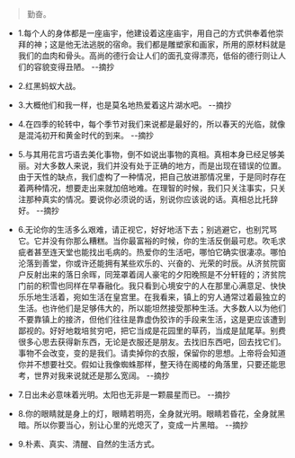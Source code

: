 >勤奋。

- 1.每个人的身体都是一座庙宇，他建设着这座庙宇，用自己的方式供奉着他崇拜的神；这是他无法逃脱的宿命。我们都是雕塑家和画家，所用的原材料就是我们的血肉和骨头。高尚的德行会让人们的面孔变得漂亮，低俗的德行则让人们的容貌变得丑陋。 --摘抄

- 2.红黑蚂蚁大战。

- 3.大概他们和我一样，也是莫名地热爱着这片湖水吧。 --摘抄

- 4.在四季的轮转中，每个季节对我们来说都是最好的，所以春天的光临，就像是混沌初开和黄金时代的到来。 --摘抄

- 5.与其用花言巧语去美化事物，倒不如说出事物的真相。真相本身已经足够美丽。对大多数人来说，我们并没有处于正确的地方，而是出现在错误的位置。由于天性的缺点，我们虚构了一种情况，把自己放进那情况里，于是同时存在着两种情况，想要走出来就加倍地难。在理智的时候，我们只关注事实，只关注那种真实的情况。要说你必须说的话，别说你应该说的话。真相总比托辞好。 --摘抄

- 6.无论你的生活多么艰难，请正视它，好好地活下去；别逃避它，也别咒骂它。它并没有你那么糟糕。当你最富裕的时候，你的生活反倒最可悲。吹毛求疵者甚至连天堂也能找出毛病的。热爱你的生活吧，哪怕它确实很凄凉。哪怕沦落到善堂，你或许还能拥有某些欢乐的、兴奋的、光荣的时辰。从济贫院窗户反射出来的落日余晖，同笼罩着阔人豪宅的夕阳晚照是不分轩轾的；济贫院门前的积雪也同样在早春融化。我只看到心境安宁的人在那里心满意足、快快乐乐地生活着，宛如生活在皇宫里。在我看来，镇上的穷人通常过着最独立的生活。也许他们是足够伟大的，所以能坦然接受那种生活。大多数人以为他们不要靠镇上的接济，但他们往往是靠虚伪狡诈的手段来生活，这是更应该遭到鄙视的。好好地栽培贫穷吧，把它当成是花园里的草药，当成是鼠尾草。别费很多心思去获得新东西，无论是衣服还是朋友。去找旧东西吧，回去找它们。事物不会改变，变的是我们。请卖掉你的衣服，保留你的思想。上帝将会知道你并不想要社交。假如让我像蜘蛛那样，整天待在阁楼的角落里，只要还能思考，世界对我来说就还是那么宽阔。 --摘抄

- 7.日出未必意味着光明。太阳也无非是一颗晨星而已。 --摘抄

- 8.你的眼睛就是身上的灯，眼睛若明亮，全身就光明。眼睛若昏花，全身就黑暗。所以你要当心，别让心里的光熄灭了，变成一片黑暗。 --摘抄

- 9.朴素、真实、清醒、自然的生活方式。
